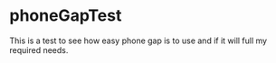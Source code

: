 phoneGapTest
============

This is a test to see how easy phone gap is to use and if it will full my required needs. 